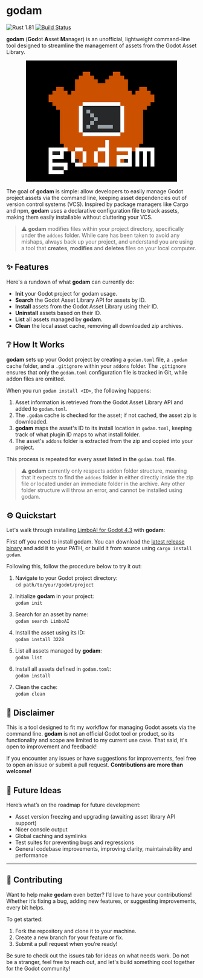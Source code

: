 # **godam** 

![Rust 1.81](https://img.shields.io/badge/rust-1.81-orange)
[![Build Status](https://github.com/nilsiker/godam/actions/workflows/release.yml/badge.svg)](https://github.com/nilsiker/godam/actions/workflows/release.yml)

**godam** (**God**ot **A**sset **M**anager) is an unofficial, lightweight command-line tool designed to streamline the management of assets from the Godot Asset Library. 

<p align="center">
  <img alt="an icon of a orange pixel-art robot head, with a command line icon obscuring its face, titled 'godam' just below it" src="media/godam.png" />
</p>

The goal of **godam** is simple: allow developers to easily manage Godot project assets via the command line, keeping asset dependencies out of version control systems (VCS). Inspired by package managers like Cargo and npm, **godam** uses a declarative configuration file to track assets, making them easily installable without cluttering your VCS.

> ⚠️ **godam** modifies files within your project directory, specifically under the `addons` folder. While care has been taken to avoid any mishaps, always back up your project, and understand you are using a tool that **creates**, **modifies** and **deletes** files on your local computer.

## ✨ Features

Here's a rundown of what **godam** can currently do:

- **Init** your Godot project for godam usage.
- **Search** the Godot Asset Library API for assets by ID.
- **Install** assets from the Godot Asset Library using their ID.
- **Uninstall** assets based on their ID.
- **List** all assets managed by **godam**.
- **Clean** the local asset cache, removing all downloaded zip archives.

## ❔ How It Works

**godam** sets up your Godot project by creating a `godam.toml` file, a `.godam` cache folder, and a `.gitignore` within your `addons` folder. The `.gitignore` ensures that only the `godam.toml` configuration file is tracked in Git, while addon files are omitted.

When you run `godam install <ID>`, the following happens:

1. Asset information is retrieved from the Godot Asset Library API and added to `godam.toml`.
2. The `.godam` cache is checked for the asset; if not cached, the asset zip is downloaded.
3. **godam** maps the asset's ID to its install location in `godam.toml`, keeping track of what plugin ID maps to what install folder.
4. The asset's `addons` folder is extracted from the zip and copied into your project.
  
This process is repeated for every asset listed in the `godam.toml` file.

> ⚠️ **godam** currently only respects addon folder structure, meaning that it expects to find the `addons` folder in either directly inside the zip file or located under an immediate folder in the archive. Any other folder structure will throw an error, and cannot be installed using godam.

## ⚙️ Quickstart

Let's walk through installing [LimboAI for Godot 4.3](https://godotengine.org/asset-library/asset/3228) with **godam**:

First off you need to install godam. You can download the [latest release binary](https://github.com/nilsiker/godam/releases/latest) and add it to your PATH, or build it from source using `cargo install godam`.

Following this, follow the procedure below to try it out:
  
1. Navigate to your Godot project directory:  
   `cd path/to/your/godot/project`

2. Initialize **godam** in your project:  
   `godam init`

3. Search for an asset by name:  
   `godam search LimboAI`

4. Install the asset using its ID:  
   `godam install 3228`

5. List all assets managed by **godam**:  
   `godam list`
  
6. Install all assets defined in `godam.toml`:  
   `godam install`
  
7. Clean the cache:  
   `godam clean`

## 🚧 Disclaimer

This is a tool designed to fit my workflow for managing Godot assets via the command line. **godam** is not an official Godot tool or product, so its functionality and scope are limited to my current use case. That said, it's open to improvement and feedback!

If you encounter any issues or have suggestions for improvements, feel free to open an issue or submit a pull request. **Contributions are more than welcome!**

## 🔮 Future Ideas

Here’s what’s on the roadmap for future development:

- Asset version freezing and upgrading (awaiting asset library API support)
- Nicer console output
- Global caching and symlinks
- Test suites for preventing bugs and regressions 
- General codebase improvements, improving clarity, maintainability and performance

---

## 🤝 Contributing

Want to help make **godam** even better? I’d love to have your contributions! Whether it’s fixing a bug, adding new features, or suggesting improvements, every bit helps.

To get started:

1. Fork the repository and clone it to your machine.
2. Create a new branch for your feature or fix.
3. Submit a pull request when you’re ready!

Be sure to check out the issues tab for ideas on what needs work. Do not be a stranger, feel free to reach out, and let's build something cool together for the Godot community!
